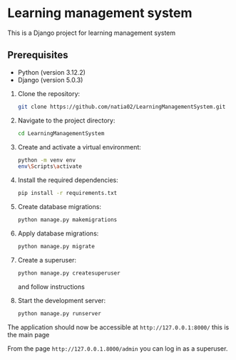 # Learning management system

This is a Django project for learning management system

## Prerequisites

- Python (version 3.12.2)
- Django (version 5.0.3)

1. Clone the repository: 
    ```bash
    git clone https://github.com/natia02/LearningManagementSystem.git
    ```
2. Navigate to the project directory: 
    ```bash
    cd LearningManagementSystem
    ```

3. Create and activate a virtual environment: 
    ```bash
    python -m venv env
    env\Scripts\activate
    ```

4. Install the required dependencies: 
    ```bash
    pip install -r requirements.txt
    ```

5. Create database migrations: 
    ```bash
    python manage.py makemigrations
    ```

6. Apply database migrations: 
    ```bash
    python manage.py migrate
    ```

7. Create a superuser: 
    ```bash
    python manage.py createsuperuser
    ```
   and follow instructions

8. Start the development server: 
    ```bash
    python manage.py runserver
    ``` 
The application should now be accessible at `http://127.0.0.1:8000/` this is the main page 

From the page `http://127.0.0.1.8000/admin` you can log in as a superuser.
